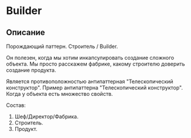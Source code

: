 # Builder

## Описание
Порождающий паттерн. Строитель / Builder.
 
Он полезен, когда мы хотим инкапсулировать создание сложного объекта.
Мы просто расскажем фабрике, какому строителю доверить создание продукта.

Является противоположностью антипаттерная "Телескопический конструктор".
Пример антипаттерна "Телескопический конструктор". Когда у объекта есть множество свойств.
 
Состав:
1. Шеф/Директор/Фабрика.
2. Строитель.
3. Продукт.